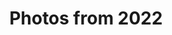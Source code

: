 ---
layout: photo_set
title: Photos from 2022
permalink: /photography/2022/

photos:
    set: 2022
    size: 40
---